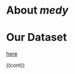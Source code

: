 # About *medy*

# Our Dataset 

[here](https://www.kaggle.com/cahyaasrini/openfda-human-otc-drug-labels) 

((cont))
